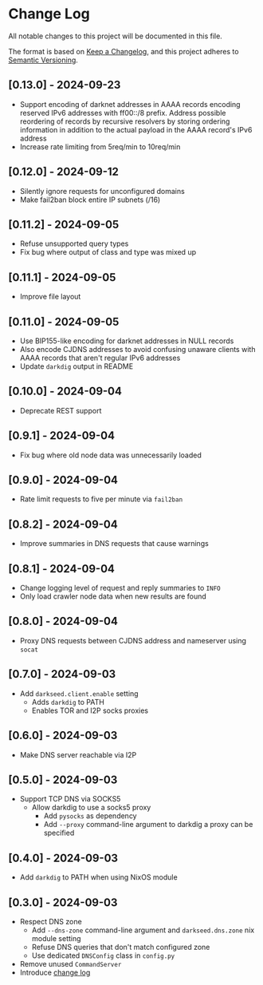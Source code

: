 # Change Log

All notable changes to this project will be documented in this file.

The format is based on [Keep a Changelog](https://keepachangelog.com/en/1.0.0/),
and this project adheres to [Semantic Versioning](https://semver.org/spec/v2.0.0.html).

## [0.13.0] - 2024-09-23

- Support encoding of darknet addresses in AAAA records encoding reserved IPv6 addresses
  with ff00::/8 prefix. Address possible reordering of records by recursive resolvers by
  storing ordering information in addition to the actual payload in the AAAA record's
  IPv6 address
- Increase rate limiting from 5req/min to 10req/min

## [0.12.0] - 2024-09-12

- Silently ignore requests for unconfigured domains
- Make fail2ban block entire IP subnets (/16)

## [0.11.2] - 2024-09-05

- Refuse unsupported query types
- Fix bug where output of class and type was mixed up

## [0.11.1] - 2024-09-05

- Improve file layout

## [0.11.0] - 2024-09-05

- Use BIP155-like encoding for darknet addresses in NULL records
- Also encode CJDNS addresses to avoid confusing unaware clients with AAAA records that
  aren't regular IPv6 addresses
- Update `darkdig` output in README

## [0.10.0] - 2024-09-04

- Deprecate REST support

## [0.9.1] - 2024-09-04

- Fix bug where old node data was unnecessarily loaded

## [0.9.0] - 2024-09-04

- Rate limit requests to five per minute via `fail2ban`

## [0.8.2] - 2024-09-04

- Improve summaries in DNS requests that cause warnings

## [0.8.1] - 2024-09-04

- Change logging level of request and reply summaries to `INFO`
- Only load crawler node data when new results are found

## [0.8.0] - 2024-09-04

- Proxy DNS requests between CJDNS address and nameserver using `socat`

## [0.7.0] - 2024-09-03

- Add `darkseed.client.enable` setting
  - Adds `darkdig` to PATH
  - Enables TOR and I2P socks proxies

## [0.6.0] - 2024-09-03

- Make DNS server reachable via I2P

## [0.5.0] - 2024-09-03

- Support TCP DNS via SOCKS5
  - Allow darkdig to use a socks5 proxy
    - Add `pysocks` as dependency
    - Add `--proxy` command-line argument to darkdig a proxy can be specified

## [0.4.0] - 2024-09-03

- Add `darkdig` to PATH when using NixOS module

## [0.3.0] - 2024-09-03

- Respect DNS zone
  - Add `--dns-zone` command-line argument and `darkseed.dns.zone` nix module setting
  - Refuse DNS queries that don't match configured zone
  - Use dedicated `DNSConfig` class in `config.py`
- Remove unused `CommandServer`
- Introduce [change log](CHANGELOG.md)

